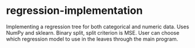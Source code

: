 # regression-implementation
Implementing a regression tree for both categorical and numeric data. Uses NumPy and sklearn. Binary split, split criterion is MSE. User can choose which regression model to use in the leaves through the main program.

